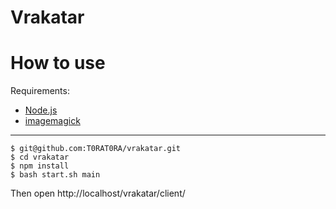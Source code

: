 Vrakatar
==========

How to use
==========
Requirements:

* [Node.js](http://nodejs.org/)
* [imagemagick](http://www.imagemagick.org/)

---

    $ git@github.com:T0RAT0RA/vrakatar.git
    $ cd vrakatar
    $ npm install
    $ bash start.sh main

Then open http://localhost/vrakatar/client/
